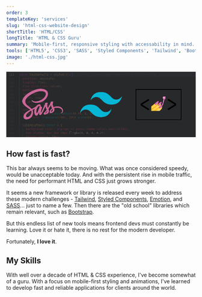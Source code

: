 ```yaml
---
order: 3
templateKey: 'services'
slug: 'html-css-website-design'
shortTitle: 'HTML/CSS'
longTitle: 'HTML & CSS Guru'
summary: 'Mobile-first, responsive styling with accessability in mind.'
tools: ['HTML5', 'CSS3', 'SASS', 'Styled Components', 'Tailwind', 'Bootstrap']
image: './html-css.jpg'
---
```


![SASS Tailwind, and Styled Components](./html-css.jpg 'SASS, Tailwind, and Styled Components')

## How fast is fast?

This bar always seems to be moving. What was once considered speedy, would be unacceptable today. And with the persistent rise in mobile traffic, the need for performant HTML and CSS just grows stronger.

It seems a new framework or library is released every week to address these modern challenges - [Tailwind](https://tailwindcss.com/ 'Tailwind'), [Styled Components](https://www.styled-components.com/ 'Styled Components'), [Emotion](https://emotion.sh/ 'Emotion'), and [SASS](https://sass-lang.com/ 'Sass')... just to name a few. Then there are the "old school" libraries which remain relevant, such as [Bootstrap](https://getbootstrap.com/ 'Bootstrap').

But this endless list of new tools means frontend devs must constantly be learning. Love it or hate it, there is no rest for the modern developer.

Fortunately, **I love it**.

## My Skills

With well over a decade of HTML & CSS experience, I've become somewhat of a guru. With a focus on mobile-first styling and animations, I've learned to develop fast and reliable applications for clients around the world.
